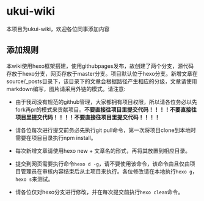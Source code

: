 # ukui-wiki
本项目为ukui-wiki，欢迎各位同事添加内容

## 添加规则
本wiki使用hexo框架搭建，使用githubpages发布，故创建了两个分支，源代码存放于hexo分支，网页存放于master分支。项目默认位于hexo分支。新增文章在source/_posts目录下，该目录下的文章会根据路径产生相应的分级，文章请使用markdown编写，图片请采用外链的模式。请注意:

- 由于我司没有规范的github管理，大家都拥有项目权限，所以请各位务必以先fork再pr的模式来贡献项目。**不要直接往项目里提交代码！！！！不要直接往项目里提交代码！！！！不要直接往项目里提交代码！！！！**

- 请各位每次进行提交前务必先执行git pull命令，第一次将项目clone到本地时需要在项目目录执行npm install。

- 每次新增文章请使用hexo new + 文章名的形式，再将其放置到相应目录。

- 提交到网页需要执行命令`hexo d -g`，请不要使用该命令，该命令由且仅由项目管理员在审核内容结束后从主项目来执行。各位修改请在本地执行`hexo g`，`hexo s`来测试。

- 请各位仅对hexo分支进行修改，并在每次提交前执行`hexo clean`命令。
